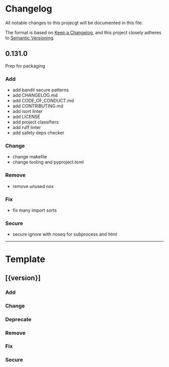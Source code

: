 # Changelog

All notable changes to this projecgt will be documented in this file.

The format is based on [Keep a Changelog](https://keepachangelog.com/en/1.0.0/),
and this project closely adheres to [Semantic Versioning](https://semver.org/spec/v2.0.0.html).


## 0.131.0

Prep for packaging

### Add
- add bandit secure patterns
- add CHANGELOG.md
- add CODE_OF_CONDUCT.md
- add CONTRIBUTING.md
- add isort linter
- add LICENSE
- add project classifiers
- add ruff linter
- add safety deps checker

### Change
- change makefile
- change tooling and pyproject.toml

### Remove
- remove unused nox

### Fix
- fix many import sorts

### Secure
- secure ignore with noseq for subprocess and html

----
# Template
## [{version}]

### Add
### Change
### Deprecate
### Remove
### Fix
### Secure

